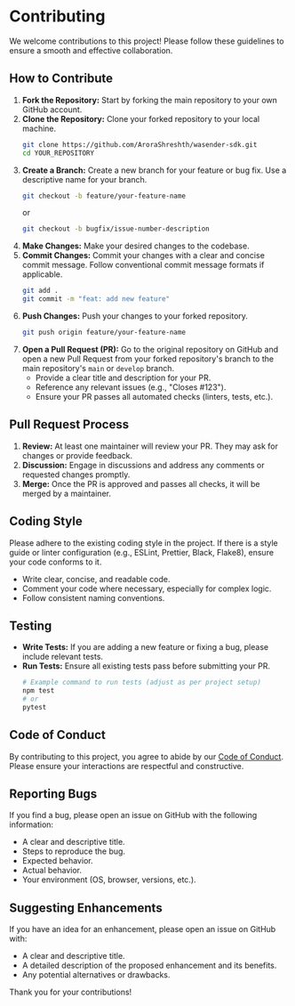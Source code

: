 # Contributing

We welcome contributions to this project! Please follow these guidelines to ensure a smooth and effective collaboration.

## How to Contribute

1.  **Fork the Repository:** Start by forking the main repository to your own GitHub account.
2.  **Clone the Repository:** Clone your forked repository to your local machine.
    ```bash
    git clone https://github.com/AroraShreshth/wasender-sdk.git
    cd YOUR_REPOSITORY
    ```
3.  **Create a Branch:** Create a new branch for your feature or bug fix. Use a descriptive name for your branch.
    ```bash
    git checkout -b feature/your-feature-name
    ```
    or
    ```bash
    git checkout -b bugfix/issue-number-description
    ```
4.  **Make Changes:** Make your desired changes to the codebase.
5.  **Commit Changes:** Commit your changes with a clear and concise commit message. Follow conventional commit message formats if applicable.
    ```bash
    git add .
    git commit -m "feat: add new feature"
    ```
6.  **Push Changes:** Push your changes to your forked repository.
    ```bash
    git push origin feature/your-feature-name
    ```
7.  **Open a Pull Request (PR):** Go to the original repository on GitHub and open a new Pull Request from your forked repository's branch to the main repository's `main` or `develop` branch.
    - Provide a clear title and description for your PR.
    - Reference any relevant issues (e.g., "Closes #123").
    - Ensure your PR passes all automated checks (linters, tests, etc.).

## Pull Request Process

1.  **Review:** At least one maintainer will review your PR. They may ask for changes or provide feedback.
2.  **Discussion:** Engage in discussions and address any comments or requested changes promptly.
3.  **Merge:** Once the PR is approved and passes all checks, it will be merged by a maintainer.

## Coding Style

Please adhere to the existing coding style in the project. If there is a style guide or linter configuration (e.g., ESLint, Prettier, Black, Flake8), ensure your code conforms to it.

- Write clear, concise, and readable code.
- Comment your code where necessary, especially for complex logic.
- Follow consistent naming conventions.

## Testing

- **Write Tests:** If you are adding a new feature or fixing a bug, please include relevant tests.
- **Run Tests:** Ensure all existing tests pass before submitting your PR.
  ```bash
  # Example command to run tests (adjust as per project setup)
  npm test
  # or
  pytest
  ```

## Code of Conduct

By contributing to this project, you agree to abide by our [Code of Conduct](CODE_OF_CONDUCT.md). Please ensure your interactions are respectful and constructive.

## Reporting Bugs

If you find a bug, please open an issue on GitHub with the following information:

- A clear and descriptive title.
- Steps to reproduce the bug.
- Expected behavior.
- Actual behavior.
- Your environment (OS, browser, versions, etc.).

## Suggesting Enhancements

If you have an idea for an enhancement, please open an issue on GitHub with:

- A clear and descriptive title.
- A detailed description of the proposed enhancement and its benefits.
- Any potential alternatives or drawbacks.

Thank you for your contributions!
